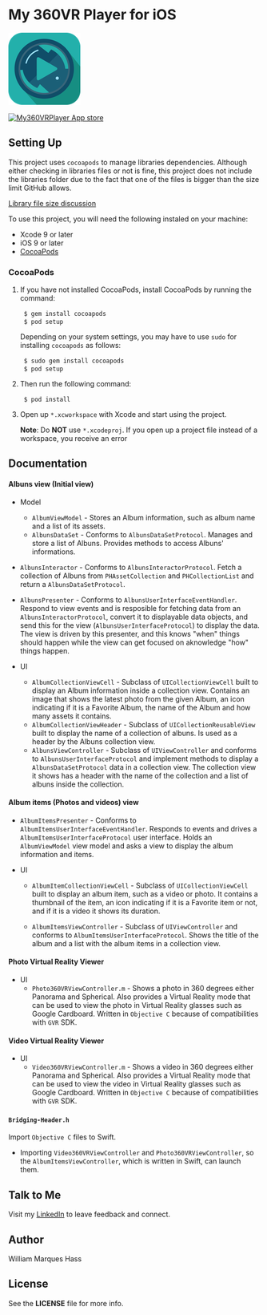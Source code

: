 # My 360VR Player for iOS

[![My360VRPlayer](360player/Assets.xcassets/AppIcon.appiconset/Icon-App-72x72@2x.png)](https://itunes.apple.com/br/app/my-360vr-player/id1181451739)

[![My360VRPlayer App store](https://developer.apple.com//app-store/marketing/guidelines/images/badge-download-on-the-app-store.svg)](https://itunes.apple.com/br/app/my-360vr-player/id1181451739)

## Setting Up

This project uses `cocoapods` to manage libraries dependencies. Although either checking in libraries files or not is fine, this project does not include the libraries folder due to the fact that one of the files is bigger than the size limit GitHub allows.

[Library file size discussion](https://github.com/googlevr/gvr-ios-sdk/issues/202)

To use this project, you will need the following instaled on your machine:

* Xcode 9 or later
* iOS 9 or later
* [CocoaPods](https://cocoapods.org/)


### CocoaPods

1. If you have not installed CocoaPods, install CocoaPods by running the command:

        $ gem install cocoapods
        $ pod setup

    Depending on your system settings, you may have to use `sudo` for installing `cocoapods` as follows:

        $ sudo gem install cocoapods
        $ pod setup
        
1. Then run the following command:
    
        $ pod install

1. Open up `*.xcworkspace` with Xcode and start using the project.

    **Note**: Do **NOT** use `*.xcodeproj`. If you open up a project file instead of a workspace, you receive an error


## Documentation

#### Albuns view (Initial view)

* Model
	- `AlbumViewModel` - Stores an Album information, such as album name and a list of its assets.
	- `AlbunsDataSet` - Conforms to `AlbunsDataSetProtocol`. Manages and store a list of Albuns. Provides methods to access Albuns' informations.

* `AlbunsInteractor` -  Conforms to `AlbunsInteractorProtocol`. Fetch a collection of Albuns from `PHAssetCollection` and `PHCollectionList` and return a `AlbunsDataSetProtocol`.

* `AlbunsPresenter` - Conforms to `AlbunsUserInterfaceEventHandler`. Respond to view events and is resposible for fetching data from an `AlbunsInteractorProtocol`, convert it to displayable data objects, and send this for the view (`AlbunsUserInterfaceProtocol`) to display the data. The view is driven by this presenter, and this knows "when" things should happen while the view can get focused on aknowledge "how" things happen.

* UI
	- `AlbumCollectionViewCell` - Subclass of `UICollectionViewCell` built to display an Album information inside a collection view. Contains an image that shows the latest photo from the given Album, an icon indicating if it is a Favorite Album, the name of the Album and how many assets it contains.
	- `AlbumCollectionViewHeader` - Subclass of `UICollectionReusableView` built to display the name of a collection of albuns. Is used as a header by the Albuns collection view.
	- `AlbunsViewController` - Subclass of `UIViewController` and conforms to `AlbunsUserInterfaceProtocol` and implement methods to display a `AlbunsDataSetProtocol` data in a collection view. The collection view it shows has a header with the name of the collection and a list of albuns inside the collection.


#### Album items (Photos and videos) view

* `AlbumItemsPresenter` - Conforms to `AlbumItemsUserInterfaceEventHandler`. Responds to events and drives a `AlbumItemsUserInterfaceProtocol` user interface. Holds an `AlbumViewModel` view model and asks a view to display the album information and items.

* UI
	- `AlbumItemCollectionViewCell` - Subclass of `UICollectionViewCell` built to display an album item, such as a video or photo. It contains a thumbnail of the item, an icon indicating if it is a Favorite item or not, and if it is a video it shows its duration.

	- `AlbumItemsViewController` - Subclass of `UIViewController` and conforms to `AlbumItemsUserInterfaceProtocol`. Shows the title of the album and a list with the album items in a collection view.

#### Photo Virtual Reality Viewer

* UI
	- `Photo360VRViewController.m` - Shows a photo in 360 degrees either Panorama and Spherical. Also provides a Virtual Reality mode that can be used to view the photo in Virtual Reality glasses such as Google Cardboard. Written in `Objective C` because of compatibilities with `GVR` SDK.

#### Video Virtual Reality Viewer

* UI
	- `Video360VRViewController.m` - Shows a video in 360 degrees either Panorama and Spherical. Also provides a Virtual Reality mode that can be used to view the video in Virtual Reality glasses such as Google Cardboard. Written in `Objective C` because of compatibilities with `GVR` SDK.

#### `Bridging-Header.h`

Import `Objective C` files to Swift. 

* Importing `Video360VRViewController` and `Photo360VRViewController`, so the `AlbumItemsViewController`, which is written in Swift, can launch them.


## Talk to Me

Visit my [LinkedIn](https://www.linkedin.com/in/lilohass) to leave feedback and connect.

## Author

William Marques Hass

## License

See the **LICENSE** file for more info.